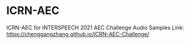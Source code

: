 # ICRN-AEC

ICRN-AEC for INTERSPEECH 2021 AEC Challenge
Audio Samples Link: https://chenggangzhang.github.io/ICRN-AEC-Challenge/
